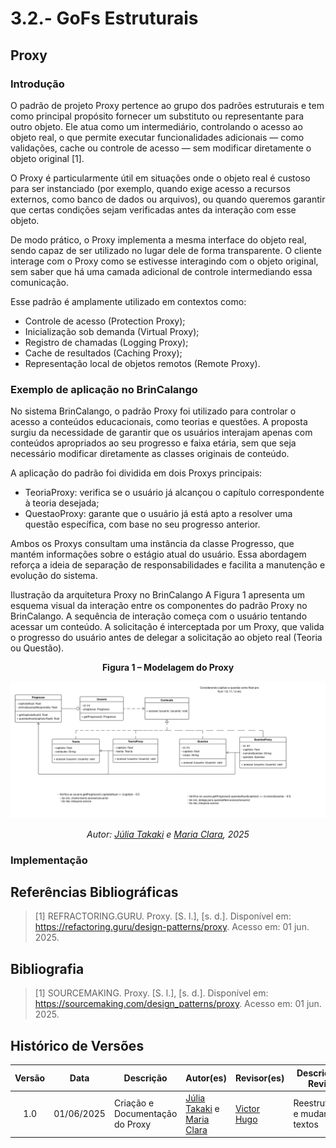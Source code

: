# 3.2.- GoFs Estruturais

## Proxy 

### Introdução

O padrão de projeto Proxy pertence ao grupo dos padrões estruturais e tem como principal propósito fornecer um substituto ou representante para outro objeto. Ele atua como um intermediário, controlando o acesso ao objeto real, o que permite executar funcionalidades adicionais — como validações, cache ou controle de acesso — sem modificar diretamente o objeto original [1].

O Proxy é particularmente útil em situações onde o objeto real é custoso para ser instanciado (por exemplo, quando exige acesso a recursos externos, como banco de dados ou arquivos), ou quando queremos garantir que certas condições sejam verificadas antes da interação com esse objeto.

De modo prático, o Proxy implementa a mesma interface do objeto real, sendo capaz de ser utilizado no lugar dele de forma transparente. O cliente interage com o Proxy como se estivesse interagindo com o objeto original, sem saber que há uma camada adicional de controle intermediando essa comunicação.

Esse padrão é amplamente utilizado em contextos como:
- Controle de acesso (Protection Proxy);
- Inicialização sob demanda (Virtual Proxy);
- Registro de chamadas (Logging Proxy);
- Cache de resultados (Caching Proxy);
- Representação local de objetos remotos (Remote Proxy).

### Exemplo de aplicação no BrinCalango

No sistema BrinCalango, o padrão Proxy foi utilizado para controlar o acesso a conteúdos educacionais, como teorias e questões. A proposta surgiu da necessidade de garantir que os usuários interajam apenas com conteúdos apropriados ao seu progresso e faixa etária, sem que seja necessário modificar diretamente as classes originais de conteúdo.

A aplicação do padrão foi dividida em dois Proxys principais:

- TeoriaProxy: verifica se o usuário já alcançou o capítulo correspondente à teoria desejada;
- QuestaoProxy: garante que o usuário já está apto a resolver uma questão específica, com base no seu progresso anterior.

Ambos os Proxys consultam uma instância da classe Progresso, que mantém informações sobre o estágio atual do usuário. Essa abordagem reforça a ideia de separação de responsabilidades e facilita a manutenção e evolução do sistema.

Ilustração da arquitetura Proxy no BrinCalango
A Figura 1 apresenta um esquema visual da interação entre os componentes do padrão Proxy no BrinCalango. A sequência de interação começa com o usuário tentando acessar um conteúdo. A solicitação é interceptada por um Proxy, que valida o progresso do usuário antes de delegar a solicitação ao objeto real (Teoria ou Questão).

<p align="center"><strong>Figura 1 – Modelagem do Proxy</strong></p> <div align="center">

![modelagem proxy](../assets/Proxy.png)

</div> <p align="center"><em>Autor: <a href="https://github.com/juliatakaki" target="_blank">Júlia Takaki</a> e <a href="https://github.com/Oleari19" target="_blank">Maria Clara</a>, 2025</em></p>


### Implementação 


## Referências Bibliográficas

> [1] REFRACTORING.GURU. Proxy. [S. l.], [s. d.]. Disponível em: https://refactoring.guru/design-patterns/proxy. Acesso em: 01 jun. 2025.

## Bibliografia 

> [1] SOURCEMAKING. Proxy. [S. l.], [s. d.]. Disponível em: https://sourcemaking.com/design_patterns/proxy. Acesso em: 01 jun. 2025.

## Histórico de Versões
| Versão | Data       | Descrição                                    | Autor(es)                                                                                              | Revisor(es)                                      | Descrição da Revisão                                                                                  | Commits |
| :----: | ---------- | -------------------------------------------- | -------------------------------------------------------------------------------------------------------- | ------------------------------------------------ | ------------------------------------------------------------------------------------------------------ | -------- |
| 1.0    | 01/06/2025 | Criação e Documentação do Proxy | [Júlia Takaki](https://github.com/juliatakaki) e [Maria Clara](https://github.com/Oleari19)| [Victor Hugo](https://github.com/ViictorHugoo) | Reestruturação e mudança de textos | [Commit1-0](https://github.com/UnBArqDsw2025-1-Turma02/2025.1-T02-_G1_BrinCalango_Entrega_03/commit/c35b578d8c92e70d3772f47c6c39798c28ddfb90) |
